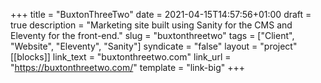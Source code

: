 +++
title = "BuxtonThreeTwo"
date = 2021-04-15T14:57:56+01:00
draft = true
description = "Marketing site built using Sanity for the CMS and Eleventy for the front-end."
slug = "buxtonthreetwo"
tags = ["Client", "Website", "Eleventy", "Sanity"]
syndicate = "false"
layout = "project"
[[blocks]]
link_text = "buxtonthreetwo.com"
link_url = "https://buxtonthreetwo.com/"
template = "link-big"
+++
